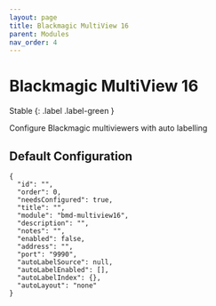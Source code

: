 ```yaml
---
layout: page
title: Blackmagic MultiView 16
parent: Modules
nav_order: 4
---
```


# Blackmagic MultiView 16

Stable
{: .label .label-green }

Configure Blackmagic multiviewers with auto labelling

## Default Configuration

```
{
  "id": "",
  "order": 0,
  "needsConfigured": true,
  "title": "",
  "module": "bmd-multiview16",
  "description": "",
  "notes": "",
  "enabled": false,
  "address": "",
  "port": "9990",
  "autoLabelSource": null,
  "autoLabelEnabled": [],
  "autoLabelIndex": {},
  "autoLayout": "none"
}
```
